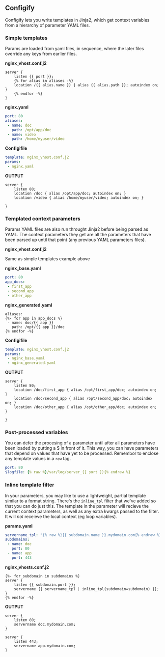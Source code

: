 ## Configify
Configify lets you write templates in Jinja2, which get context variables from
a hierarchy of parameter YAML files.

### Simple templates
Params are loaded from yaml files, in sequence, where the later files override
any keys from earlier files.

**nginx_vhost.conf.j2**
```
server {
    listen {{ port }};
    {% for alias in aliases -%}
    location /{{ alias.name }} { alias {{ alias.path }}; autoindex on; }
    {% endfor -%}
}
```

**nginx.yaml**
```yaml
port: 80
aliases:
 - name: doc
   path: /opt/app/doc
 - name: video
   path: /home/myuser/video
```

**Configifile**
```yaml
template: nginx_vhost.conf.j2
params:
 - nginx.yaml
```

**OUTPUT**
```
server {
    listen 80;
    location /doc { alias /opt/app/doc; autoindex on; }
    location /video { alias /home/myuser/video; autoindex on; }

}
```

### Templated context parameters
Params YAML files are also run throught Jinja2 before being parsed as YAML.
The context parameters they get are all the parameters that have been parsed
up until that point (any previous YAML parameters files).

**nginx_vhost.conf.j2**

Same as simple templates example above

**nginx_base.yaml**
```yaml
port: 80
app_docs:
 - first_app
 - second_app
 - other_app
```

**nginx_generated.yaml**
```
aliases:
{%- for app in app_docs %}
 - name: doc/{{ app }}
   path: /opt/{{ app }}/doc
{% endfor -%}
```

**Configifile**
```yaml
template: nginx_vhost.conf.j2
params:
 - nginx_base.yaml
 - nginx_generated.yaml
```

**OUTPUT**
```
server {
    listen 80;
    location /doc/first_app { alias /opt/first_app/doc; autoindex on; }
    location /doc/second_app { alias /opt/second_app/doc; autoindex on; }
    location /doc/other_app { alias /opt/other_app/doc; autoindex on; }

}
```

### Post-processed variables
You can defer the procesing of a parameter until after all parameters have been
loaded by putting a $ in front of it. This way, you can have parameters that
depend on values that have yet to be processed. Remembor to enclose any template
values in a `raw` tag.

```yaml
port: 80
$logfile: {% raw %}/var/log/server_{{ port }}{% endraw %}
```

### Inline template filter
In your parameters, you may like to use a lightweight, partial template similar
to a format string. There's the `inline_tpl` filter that we've added so
that you can do just this. The template in the parameter will recieve the
current context parameters, as well as any extra kwargs passed to the filter.
It will _not_ receieve the local context (eg loop variables).

**params.yaml**
```yaml
servername_tpl: "{% raw %}{{ subdomain.name }}.mydomain.com{% endraw %}"
subdomains:
 - name: doc
   port: 80
 - name: app
   port: 443
```

**nginx_vhosts.conf.j2**
```
{%- for subdomain in subdomains %}
server {
    listen {{ subdomain.port }};
    servername {{ servername_tpl | inline_tpl(subdomain=subdomain) }};
}
{% endfor -%}
```

**OUTPUT**
```
server {
    listen 80;
    servername doc.mydomain.com;
}

server {
    listen 443;
    servername app.mydomain.com;
}
```
